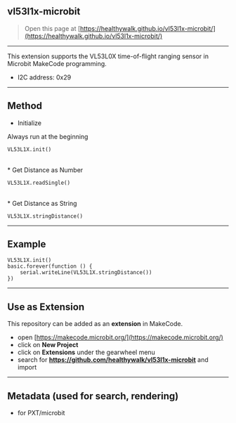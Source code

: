 ## vl53l1x-microbit

> Open this page at [https://healthywalk.github.io/vl53l1x-microbit/](https://healthywalk.github.io/vl53l1x-microbit/)

---
This extension supports the VL53L0X time-of-flight ranging sensor in Microbit MakeCode programming.
* I2C address: 0x29

---
## Method
* Initialize

Always run at the beginning
```
VL53L1X.init()
```
<br>
* Get Distance as Number

```
VL53L1X.readSingle()
```
<br>
* Get Distance as String

```
VL53L1X.stringDistance()
```

---
## Example
```
VL53L1X.init()
basic.forever(function () {
    serial.writeLine(VL53L1X.stringDistance())
})
```

---
## Use as Extension

This repository can be added as an **extension** in MakeCode.

* open [https://makecode.microbit.org/](https://makecode.microbit.org/)
* click on **New Project**
* click on **Extensions** under the gearwheel menu
* search for **https://github.com/healthywalk/vl53l1x-microbit** and import


---
## Metadata (used for search, rendering)

* for PXT/microbit
<script src="https://makecode.com/gh-pages-embed.js"></script><script>makeCodeRender("{{ site.makecode.home_url }}", "{{ site.github.owner_name }}/{{ site.github.repository_name }}");</script>
